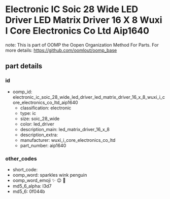 # Electronic IC Soic 28 Wide LED Driver LED Matrix Driver 16 X 8 Wuxi I Core Electronics Co Ltd Aip1640  

note: This is part of OOMP the Oopen Organization Method For Parts. For more details: https://github.com/oomlout/oomp_base

##  part details





### id
* oomp_id: electronic_ic_soic_28_wide_led_driver_led_matrix_driver_16_x_8_wuxi_i_core_electronics_co_ltd_aip1640
  * classification: electronic
  * type: ic
  * size: soic_28_wide
  * color: led_driver
  * description_main: led_matrix_driver_16_x_8
  * description_extra: 
  * manufacturer: wuxi_i_core_electronics_co_ltd
  * part_number: aip1640

### other_codes
* short_code: 
* oomp_word: sparkles wink penguin
* oomp_word_emoji :sparkles: :wink: :penguin:
* md5_6_alpha: l3d7
* md5_6: 0f044b